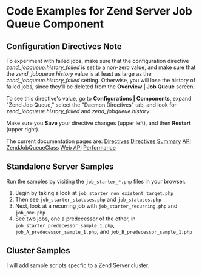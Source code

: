 # Code Examples for Zend Server Job Queue Component
## Configuration Directives Note
To experiment with failed jobs, make sure that the configuration directive *zend_jobqueue.history_failed* is set to a non-zero value, and make sure that the *zend_jobqueue.history* value is at least as large as the *zend_jobqueue.history_failed* setting. Otherwise, you will lose the history of failed jobs, since they'll be deleted from the **Overview | Job Queue** screen.

To see this directive's value, go to **Configurations | Components**, expand "Zend Job Queue," select the "Daemon Directives" tab, and look for *zend_jobqueue.history_failed* and *zend_jobqueue.history*.

Make sure you **Save** your directive changes (upper left), and then **Restart** (upper right).

The current documentation pages are:
[Directives](http://files.zend.com/help/Zend-Server-6/zend-server.htm#zend_job_queue_-_configuration_directives.htm)
[Directives Summary](http://files.zend.com/help/Zend-Server-6/zend-server.htm#jqd-directives.html)
[API](http://files.zend.com/help/Zend-Server-6/zend-server.htm#jobqueue-global-api.html)
[ZendJobQueueClass](http://files.zend.com/help/Zend-Server-6/zend-server.htm#jobqueue-class-zendjobqueue.html)
[Web API](http://files.zend.com/help/Zend-Server-6/zend-server.htm#job_queue_methods.htm)
[Performance](http://files.zend.com/help/Zend-Server-6/zend-server.htm#optimizing_job_queue_performance.htm)

## Standalone Server Samples
Run the samples by visiting the `job_starter_*.php` files in your browser.

1. Begin by taking a look at `job_starter_non_existent_target.php`
2. Then see `job_starter_statuses.php` and `job_statuses.php`
3. Next, look at a recurring job with `job_starter_recurring.php` and `job_one.php`
4. See two jobs, one a predecessor of the other, in `job_starter_predecessor_sample_1.php`, `job_A_predecessor_sample_1.php`, and `job_B_predecessor_sample_1.php`

## Cluster Samples
I will add sample scripts specfic to a Zend Server cluster.


